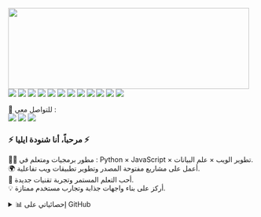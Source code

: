 <p>
  <img align="left" width="490" height="165" src="https://github-readme-stats.vercel.app/api?username=ShenoudaElea&show_icons=true&hide_border=false&line_height=20&title_color=f69673&icon_color=1b93c9&show_owner=true"/>
  <p>
    <img src="https://img.shields.io/badge/-Visual%20Studio%20Code-23A9F2?style=flat-square&logo=Visual%20Studio%20Code&logoColor=white"/>
    <img src="https://img.shields.io/badge/-GitHub-181717?style=flat-square&logo=GitHub&logoColor=white"/>
    <img src="https://img.shields.io/badge/-Python-3776AB?style=flat-square&logo=Python&logoColor=white"/>
    <img src="https://img.shields.io/badge/-JavaScript-F7DF1E?style=flat-square&logo=JavaScript&logoColor=black"/>
    <img src="https://img.shields.io/badge/-HTML5-E34F26?style=flat-square&logo=HTML5&logoColor=white"/>
    <img src="https://img.shields.io/badge/-CSS3-1572B6?style=flat-square&logo=CSS3&logoColor=white"/>
    <img src="https://img.shields.io/badge/-Node.js-339933?style=flat-square&logo=Node.js&logoColor=white"/>
    <img src="https://img.shields.io/badge/-React-61DAFB?style=flat-square&logo=React&logoColor=black"/>
    <img src="https://img.shields.io/badge/-MySQL-F29111?style=flat-square&logo=MySQL&logoColor=white"/>
    <img src="https://img.shields.io/badge/-MongoDB-47A248?style=flat-square&logo=MongoDB&logoColor=white"/>
    <img src="https://img.shields.io/badge/-Figma-F24E1E?style=flat-square&logo=Figma&logoColor=white"/>
    <img src="https://img.shields.io/badge/-Notion-000000?style=flat-square&logo=Notion&logoColor=white"/>
  </p>
</p>

<p>
  📣 للتواصل معي :<br/>
  <a href="mailto:shenouda.elea@example.com"><img src="https://img.shields.io/badge/e‑mail-D14836.svg?style=for-the-badge&logo=GMail&logoColor=white"/></a>
  <a href="https://linkedin.com/in/shenoudaelea"><img src="https://img.shields.io/badge/linkedin-0077B5.svg?style=for-the-badge&logo=linkedin&logoColor=white"/></a>
  <a href="https://twitter.com/shenoudaelea"><img src="https://img.shields.io/badge/twitter-1DA1F2.svg?style=for-the-badge&logo=twitter&logoColor=white"/></a>
</p>

<h3>⚡️ مرحباً، أنا شنودة ايليا ⚡️</h3>
<p>
  👨‍💻 مطور برمجيات ومتعلم في : Python × JavaScript × تطوير الويب × علم البيانات.<br/>
  🌍 أعمل على مشاريع مفتوحة المصدر وتطوير تطبيقات ويب تفاعلية.<br/>
  🎯 أحب التعلم المستمر وتجربة تقنيات جديدة.<br/>
  💡 أركز على بناء واجهات جذابة وتجارب مستخدم ممتازة.
</p>

<details>
  <summary>📊 إحصائياتي على GitHub</summary><br/>

![GitHub Stats](https://github-readme-stats.vercel.app/api?username=ShenoudaElea&show_icons=true)

**🕒 الوقت الذي أمضيه في البرمجة:**
```text
Python                   ██████████ 40%
JavaScript               ███████░░ 30%
HTML/CSS                 █████░░░░ 15%
Data Science / ML        ███░░░░░░ 15%
